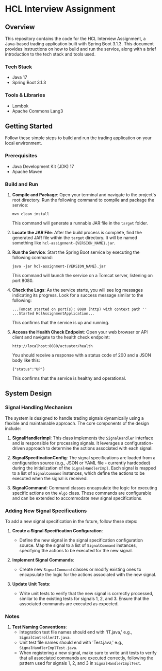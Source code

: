 # HCL Interview Assignment

## Overview

This repository contains the code for the HCL Interview Assignment, a Java-based trading application built with Spring Boot 3.1.3. This document provides instructions on how to build and run the service, along with a brief introduction to the tech stack and tools used.

### Tech Stack

- Java 17
- Spring Boot 3.1.3

### Tools & Libraries

- Lombok
- Apache Commons Lang3

## Getting Started

Follow these simple steps to build and run the trading application on your local environment.

### Prerequisites

- Java Development Kit (JDK) 17
- Apache Maven

### Build and Run

1. **Compile and Package**: Open your terminal and navigate to the project's root directory. Run the following command to compile and package the service:

   ```
   mvn clean install
   ```

   This command will generate a runnable JAR file in the `target` folder.

2. **Locate the JAR File**: After the build process is complete, find the generated JAR file within the `target` directory. It will be named something like `hcl-assignment-{VERSION_NAME}.jar`.

3. **Run the Service**: Start the Spring Boot service by executing the following command:

   ```
   java -jar hcl-assignment-{VERSION_NAME}.jar
   ```

   This command will launch the service on a Tomcat server, listening on port 8080.

4. **Check the Logs**: As the service starts, you will see log messages indicating its progress. Look for a success message similar to the following:

   ```
   ...Tomcat started on port(s): 8080 (http) with context path ''
   ...Started HclAssignmentApplication...
   ```

   This confirms that the service is up and running.

5. **Access the Health Check Endpoint**: Open your web browser or API client and navigate to the health check endpoint:

   ```
   http://localhost:8080/actuator/health
   ```

   You should receive a response with a status code of 200 and a JSON body like this:

   ```
   {"status":"UP"}
   ```

   This confirms that the service is healthy and operational.

## System Design

### Signal Handling Mechanism

The system is designed to handle trading signals dynamically using a flexible and maintainable approach. The core components of the design include:

1. **SignalHandlerImpl**: This class implements the `SignalHandler` interface and is responsible for processing signals. It leverages a configuration-driven approach to determine the actions associated with each signal.

2. **SignalSpecificationConfig**: The signal specifications are loaded from a configuration source (e.g., JSON or YAML file - currently hardcoded) during the initialization of the `SignalHandlerImpl`. Each signal is mapped to a list of `SignalCommand` instances, which define the actions to be executed when the signal is received.

3. **SignalCommand**: Command classes encapsulate the logic for executing specific actions on the `Algo` class. These commands are configurable and can be extended to accommodate new signal specifications.

### Adding New Signal Specifications

To add a new signal specification in the future, follow these steps:

1. **Create a Signal Specification Configuration**:
   - Define the new signal in the signal specification configuration source. Map the signal to a list of `SignalCommand` instances, specifying the actions to be executed for the new signal.

2. **Implement Signal Commands**:
   - Create new `SignalCommand` classes or modify existing ones to encapsulate the logic for the actions associated with the new signal.

3. **Update Unit Tests**:
   - Write unit tests to verify that the new signal is correctly processed, similar to the existing tests for signals 1, 2, and 3. Ensure that the associated commands are executed as expected.

### Notes

1. **Test Naming Conventions**:
   - Integration test file names should end with 'IT.java,' e.g., `SignalControllerIT.java`.
   - Unit test file names should end with 'Test.java,' e.g., `SignalHandlerImplTest.java`.
   - When registering a new signal, make sure to write unit tests to verify that all associated commands are executed correctly, following the pattern used for signals 1, 2, and 3 in `SignalHandlerImplTest`.
